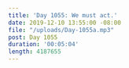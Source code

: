 ```yaml
---
title: 'Day 1055: We must act.'
date: 2019-12-10 13:55:00 -08:00
file: "/uploads/Day-1055a.mp3"
post: Day 1055
duration: '00:05:04'
length: 4187655
---
```


